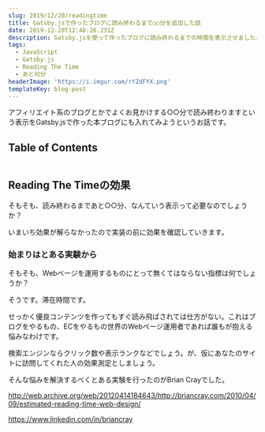 ```yaml
---
slug: 2019/12/20/readingtime
title: Gatsby.jsで作ったブログに読み終わるまで○○分を追加した話
date: 2019-12-20T12:48:26.231Z
description: Gatsby.jsを使って作ったブログに読み終わるまでの時間を表示させました。
tags:
  - JavaScript
  - Gatsby.js
  - Reading The Time
  - あと何分
headerImage: 'https://i.imgur.com/rYZdFYX.png'
templateKey: blog-post
---
```


アフィリエイト系のブログとかでよくお見かけする○○分で読み終わりますという表示をGatsby.jsで作った本ブログにも入れてみようというお話です。

## Table of Contents

```toc

```

## Reading The Timeの効果

そもそも、読み終わるまであと○○分、なんていう表示って必要なのでしょうか？

いまいち効果が解らなかったので実装の前に効果を確認していきます。

### 始まりはとある実験から

そもそも、Webページを運用するものにとって無くてはならない指標は何でしょうか？

そうです。滞在時間です。

せっかく優良コンテンツを作ってもすぐ読み飛ばされては仕方がない。これはブログをやるもの、ECをやるもの世界のWebページ運用者であれば誰もが抱える悩みなわけです。

検索エンジンならクリック数や表示ランクなどでしょう。が、仮にあなたのサイトに訪問してくれた人の効果測定としましょう。

そんな悩みを解決するべくとある実験を行ったのがBrian Crayでした。

http://web.archive.org/web/20120414184643/http://briancray.com/2010/04/09/estimated-reading-time-web-design/

https://www.linkedin.com/in/briancray




